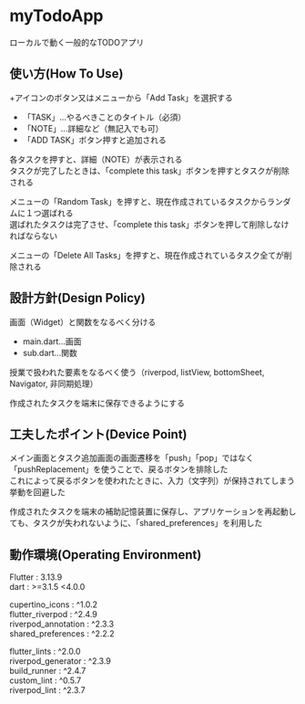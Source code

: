 # myTodoApp

ローカルで動く一般的なTODOアプリ

## 使い方(How To Use)

+アイコンのボタン又はメニューから「Add Task」を選択する  
 - 「TASK」...やるべきことのタイトル（必須）  
 - 「NOTE」...詳細など（無記入でも可）  
 - 「ADD TASK」ボタン押すと追加される  

各タスクを押すと、詳細（NOTE）が表示される  
タスクが完了したときは、「complete this task」ボタンを押すとタスクが削除される  

メニューの「Random Task」を押すと、現在作成されているタスクからランダムに１つ選ばれる  
選ばれたタスクは完了させ、「complete this task」ボタンを押して削除しなければならない  

メニューの「Delete All Tasks」を押すと、現在作成されているタスク全てが削除される

## 設計方針(Design Policy)

画面（Widget）と関数をなるべく分ける  
 - main.dart...画面  
 - sub.dart...関数  

授業で扱われた要素をなるべく使う（riverpod, listView, bottomSheet, Navigator, 非同期処理）  

作成されたタスクを端末に保存できるようにする

## 工夫したポイント(Device Point)

メイン画面とタスク追加画面の画面遷移を「push」「pop」ではなく「pushReplacement」を使うことで、戻るボタンを排除した  
これによって戻るボタンを使われたときに、入力（文字列）が保持されてしまう挙動を回避した  

作成されたタスクを端末の補助記憶装置に保存し、アプリケーションを再起動しても、タスクが失われないように、「shared_preferences」を利用した

## 動作環境(Operating Environment)

Flutter : 3.13.9  
dart : >=3.1.5 <4.0.0  

cupertino_icons : ^1.0.2  
flutter_riverpod : ^2.4.9  
riverpod_annotation : ^2.3.3  
shared_preferences : ^2.2.2  

flutter_lints : ^2.0.0  
riverpod_generator : ^2.3.9  
build_runner : ^2.4.7  
custom_lint : ^0.5.7  
riverpod_lint : ^2.3.7
